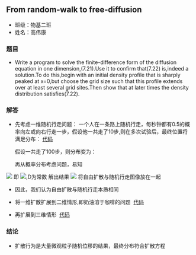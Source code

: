 ## From random-walk to free-diffusion
* 班级：物基二班
* 姓名：高伟康

### 题目
* Write a program to solve the finite-difference form of the diffusion equation in one dimension,(7.21).Use it to confirm that(7.22)
is,indeed a solution.To do this,begin with an initial density profile that is sharply peaked at x=0,but choose the grid size such 
that this profile extends over at least several grid sites.Then show that at later times the density distribution satisfies(7.22).


### 解答
* 先考虑一维随机行走问题：
  一个人在一条路上随机行走，每秒钟都有0.5的概率向左或向右行走一步，假设他一共走了10步,则在多次试验后，最终位置将满足分布：
  [代码](./一维随机行走.py)
  
  假设一共走了100步，则分布变为：

  再从概率分布考虑问题，易知
<img src="http://latex.codecogs.com/gif.latex?P(x,t)=\frac{1}{2}[P(x-1,t-1)-P(x+1,t-1)]">
  即
  <img src="http://latex.codecogs.com/gif.latex?\frac{\partial\,P(x,t)}{\partial\,t}=D\bigtriangledown\,^{2}P(x,t)">,D为常数
  解出结果
  <img src="http://latex.codecogs.com/gif.latex?P(x,t)=\frac{1}{\sigma\,}e^{-\frac{x^{2}}{2\sigma\,^{2}}}">
  将自由扩散与随机行走图像放在一起
  
* 因此，我们认为自由扩散与随机行走本质相同

* 将一维扩散扩展到二维情形,即奶油溶于咖啡的问题
  [代码](./二维扩散.py)
  
* 再扩展到三维情形
  [代码](./三维扩散.py)
  
### 结论

* 扩散行为是大量微观粒子随机位移的结果，最终分布符合扩散方程
  
